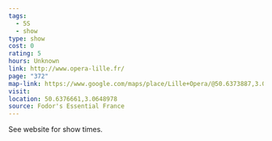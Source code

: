 ```yaml
---
tags:
  - 5S
  - show
type: show
cost: 0
rating: 5
hours: Unknown
link: http://www.opera-lille.fr/
page: "372"
map-link: https://www.google.com/maps/place/Lille+Opera/@50.6373887,3.0623454,16z/data=!3m1!4b1!4m6!3m5!1s0x47c2d5883963a965:0x3535613f78ccbff7!8m2!3d50.6373853!4d3.0649203!16s%2Fm%2F0gg9t8t?entry=ttu&g_ep=EgoyMDI0MDkxOC4xIKXMDSoASAFQAw%3D%3D
visit: 
location: 50.6376661,3.0648978
source: Fodor's Essential France
---
```

See website for show times.